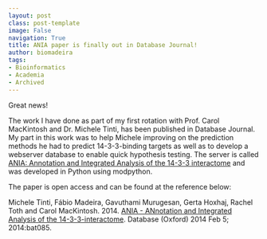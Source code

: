 ```yaml
---
layout: post
class: post-template
image: False
navigation: True
title: ANIA paper is finally out in Database Journal!
author: biomadeira
tags:
- Bioinformatics
- Academia
- Archived
---
```


Great news! 

The work I have done as part of my first rotation with Prof. Carol MacKintosh and Dr. Michele Tinti, has been 
published in Database Journal. My part in this work was to help Michele improving on the prediction methods he 
had to predict 14-3-3-binding targets as well as to develop a webserver database to enable quick hypothesis testing. 
The server is called 
[ANIA: Annotation and Integrated Analysis of the 14-3-3 interactome](https://ania-1433.lifesci.dundee.ac.uk/prediction/webserver/index.py) 
and was developed in Python using modpython.

The paper is open access and can be found at the reference below:

Michele Tinti, Fábio Madeira, Gavuthami Murugesan, Gerta Hoxhaj, Rachel Toth and Carol MacKintosh. 2014.
[ANIA - ANnotation and Integrated Analysis of the 14-3-3-interactome](http://database.oxfordjournals.org/content/2014/bat085.long). 
Database (Oxford) 2014 Feb 5; 2014:bat085.
